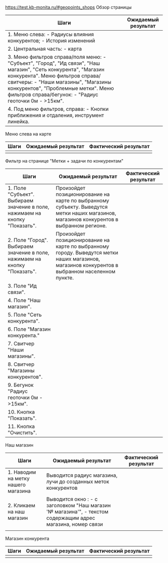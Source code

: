 https://test.kb-monita.ru/#geopoints_shops
Обзор страницы

| Шаги                                                                                                                                                                                                                                                                                                                                                                                                                                                                                                                                                                                    | Ожидаемый результат |
| --------------------------------------------------------------------------------------------------------------------------------------------------------------------------------------------------------------------------------------------------------------------------------------------------------------------------------------------------------------------------------------------------------------------------------------------------------------------------------------------------------------------------------------------------------------------------------------- | ------------------- |
| 1. Меню слева:                                                                                                    - Радиусы влияния конкурентов;                                                                       - История изменений                                                                                                                                                                                                                                                                                                                                              |                     |
| 2. Центральная часть:                                                                                         - карта                                                                                                                                                                                                                                                                                                                                                                                                                                                                   |                     |
| 3. Меню фильтров справа/поля меню:                                                             - "Субъект", "Город", "Ид связи", "Наш магазин", "Сеть конкурента", "Магазин конкурента".                                                                                  Меню фильтров справа/свитчеры:                                                                   - "Наши магазины", "Магазины конкурентов", "Проблемные метки".            Меню фильтров справа/бегунок:                                                                      - "Радиус геоточки 0м - >15км". |                     |
| 4. Под меню фильтров, справа:                                                                          - Кнопки приближения и отдаления, инструмент линейка.                                                                                                                                                                                                                                                                                                                                                                                                                            |                     |
Меню слева на карте

| Шаги | Ожидаемый результат | Фактический результат |
| ---- | ------------------- | --------------------- |
|      |                     |                       |

Фильтр на странице "Метки + задачи по конкурентам"

| Шаги                                                                        | Ожидаемый результат                                                                                                                              | Фактический результат |
| --------------------------------------------------------------------------- | ------------------------------------------------------------------------------------------------------------------------------------------------ | --------------------- |
| 1. Поле "Субъект". Выбираем значение в поле, нажимаем на кнопку "Показать". | Произойдет позиционирование на карте по выбранному субъекту. Выведутся метки наших магазинов, магазинов конкурентов в выбранном регионе.         |                       |
| 2. Поле "Город". Выбираем значение в поле, нажимаем на кнопку "Показать".   | Произойдет позиционирование на карте по выбранному городу. Выведутся метки наших магазинов, магазинов конкурентов в выбранном населенном пункте. |                       |
| 3. Поле "Ид связи".                                                         |                                                                                                                                                  |                       |
| 4. Поле "Наш магазин".                                                      |                                                                                                                                                  |                       |
| 5. Поле "Сеть конкурента".                                                  |                                                                                                                                                  |                       |
| 6. Поле "Магазин конкурента."                                               |                                                                                                                                                  |                       |
| 7. Свитчер "Наши магазины".                                                 |                                                                                                                                                  |                       |
| 8. Свитчер "Магазины конкурентов".                                          |                                                                                                                                                  |                       |
| 9. Бегунок "Радиус геоточки 0м - >15км".                                    |                                                                                                                                                  |                       |
| 10. Кнопка "Показать".                                                      |                                                                                                                                                  |                       |
| 11. Кнопка "Очистить".                                                      |                                                                                                                                                  |                       |


Наш магазин

| Шаги                                | Ожидаемый результат                                                                                                                                                                     | Фактический результат |
| ----------------------------------- | --------------------------------------------------------------------------------------------------------------------------------------------------------------------------------------- | --------------------- |
| 1. Наводим на метку нашего магазина | Выводится радиус магазина, лучи до созданных меток конкурентов                                                                                                                          |                       |
| 2. Кликаем на наш магазин           | Выводится окно :                                                             - с заголовком "Наш магазин '№ магазина'",                - текстом содержащим адрес магазина, номер связи |                       |
|                                     |                                                                                                                                                                                         |                       |
Магазин конкурента

| Шаги | Ожидаемый результат | Фактический результат |
| ---- | ------------------- | --------------------- |
|      |                     |                       |
